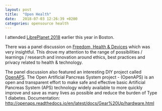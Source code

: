 ```yaml
---
layout: post
title:  "Open Health"
date:   2018-07-03 12:26:39 +0200
categories: opensource health
---
```


I attended [LibrePlanet 2018](https://www.libreplanet.org/2018/program/) earlier this year in Boston.

There was a panel discussion on [Freedom, Health & Devices](https://media.libreplanet.org/u/libreplanet/m/freedom-devices-and-health/) which was very insightful. This drove my attention to the range of possibilities / learnings / research and innovation around ethics, best practices and privacy related to health & technology.

The panel discussion also featured an interesting DIY project called [OpenAPS](https://openaps.org/). The Open Artificial Pancreas System project - (OpenAPS) is an open and transparent effort to make safe and effective basic Artificial Pancreas System (APS) technology widely available to more quickly improve and save as many lives as possible and reduce the burden of Type 1 diabetes.
Documentation: http://openaps.readthedocs.io/en/latest/docs/Gear%20Up/hardware.html